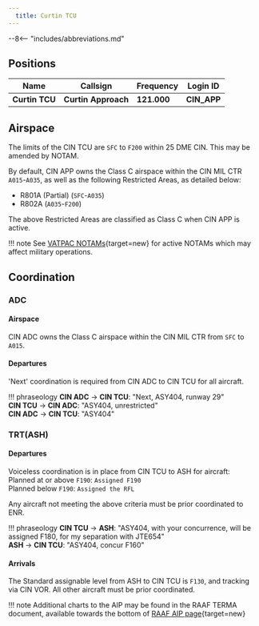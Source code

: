 ```yaml
---
  title: Curtin TCU
---
```


--8<-- "includes/abbreviations.md"

## Positions

| Name               | Callsign       | Frequency        | Login ID              |
| ------------------ | -------------- | ---------------- | --------------------------------------|
| **Curtin TCU**   | **Curtin Approach**   | **121.000**        | **CIN_APP**                                   |

## Airspace
The limits of the CIN TCU are `SFC` to `F200` within 25 DME CIN. This may be amended by NOTAM.

By default, CIN APP owns the Class C airspace within the CIN MIL CTR `A015`-`A035`, as well as the following Restricted Areas, as detailed below:

- R801A (Partial) (`SFC`-`A035`)  
- R802A (`A035`-`F200`)  

The above Restricted Areas are classified as Class C when CIN APP is active.

!!! note
    See [VATPAC NOTAMs](https://vatpac.org/publications/notam){target=new} for active NOTAMs which may affect military operations.

## Coordination
### ADC
#### Airspace
CIN ADC owns the Class C airspace within the CIN MIL CTR from `SFC` to `A015`.

#### Departures
'Next' coordination is required from CIN ADC to CIN TCU for all aircraft.

!!! phraseology
    <span class="hotline">**CIN ADC** -> **CIN TCU**</span>: "Next, ASY404, runway 29"  
    <span class="hotline">**CIN TCU** -> **CIN ADC**</span>: "ASY404, unrestricted"  
    <span class="hotline">**CIN ADC** -> **CIN TCU**</span>: "ASY404"  

### TRT(ASH)
#### Departures
Voiceless coordination is in place from CIN TCU to ASH for aircraft:  
Planned at or above `F190`: `Assigned F190`  
Planned below `F190`: `Assigned the RFL`  

Any aircraft not meeting the above criteria must be prior coordinated to ENR.

!!! phraseology
    <span class="hotline">**CIN TCU** -> **ASH**</span>: "ASY404, with your concurrence, will be assigned F180, for my separation with JTE654"  
    <span class="hotline">**ASH** -> **CIN TCU**</span>: "ASY404, concur F160"  

#### Arrivals
The Standard assignable level from ASH to CIN TCU is `F130`, and tracking via CIN VOR. All other aircraft must be prior coordinated.

!!! note
    Additional charts to the AIP may be found in the RAAF TERMA document, available towards the bottom of [RAAF AIP page](https://ais-af.airforce.gov.au/australian-aip){target=new}